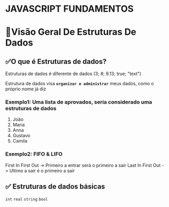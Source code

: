 # JAVASCRIPT FUNDAMENTOS
# 🔔Visão Geral De Estruturas De Dados
## ✅O que é Estruturas de dados?

Estruturas de dados é diferente de dados (3; #; 9.13; true; "text")

Estrutura de dados visa **`organizar e administrar`** meus dados, como o próprio
nome já diz

### Exemplo1: Uma lista de aprovados, seria considerado uma estruturas de dados

1. João
2. Maria
3. Anna
4. Gustavo 
5. Camila

### Exemplo2: FIFO & LIFO

First In First Out -> Primeiro a entrar será o primeiro a sair
Last In First Out -> Ultimo a sair é o primeiro a sair



## ✅ Estruturas de dados básicas
`int`
`real`
`string`
`bool`
